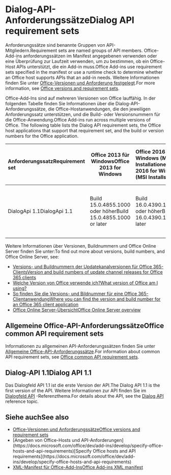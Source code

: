 # <a name="dialog-api-requirement-sets"></a><span data-ttu-id="eefb8-101">Dialog-API-Anforderungssätze</span><span class="sxs-lookup"><span data-stu-id="eefb8-101">Dialog API requirement sets</span></span>

<span data-ttu-id="eefb8-102">Anforderungssätze sind benannte Gruppen von API-Mitgliedern.</span><span class="sxs-lookup"><span data-stu-id="eefb8-102">Requirement sets are named groups of API members.</span></span> <span data-ttu-id="eefb8-103">Office-Add-ins anforderungssätzen im Manifest angegebenen verwenden oder eine Überprüfung zur Laufzeit verwenden, um zu bestimmen, ob ein Office-Host APIs unterstützt, die ein Add-in muss.</span><span class="sxs-lookup"><span data-stu-id="eefb8-103">Office Add-ins use requirement sets specified in the manifest or use a runtime check to determine whether an Office host supports APIs that an add-in needs.</span></span> <span data-ttu-id="eefb8-104">Weitere Informationen finden Sie unter [Office-Versionen und Anforderung festgelegt](https://docs.microsoft.com/office/dev/add-ins/develop/office-versions-and-requirement-sets).</span><span class="sxs-lookup"><span data-stu-id="eefb8-104">For more information, see [Office versions and requirement sets](https://docs.microsoft.com/office/dev/add-ins/develop/office-versions-and-requirement-sets).</span></span>

<span data-ttu-id="eefb8-p102">Office-Add-Ins sind auf mehreren Versionen von Office lauffähig. In der folgenden Tabelle finden Sie Informationen über die Dialog-API-Anforderungssätze, die Office-Hostanwendungen, die den jeweiligen Anforderungssatz unterstützen, und die Build- oder Versionsnummern für die Office-Anwendung.</span><span class="sxs-lookup"><span data-stu-id="eefb8-p102">Office Add-ins run across multiple versions of Office. The following table lists the Dialog API requirement sets, the Office host applications that support that requirement set, and the build or version numbers for the Office application.</span></span>

|  <span data-ttu-id="eefb8-107">Anforderungssatz</span><span class="sxs-lookup"><span data-stu-id="eefb8-107">Requirement set</span></span>  | <span data-ttu-id="eefb8-108">Office 2013 für Windows</span><span class="sxs-lookup"><span data-stu-id="eefb8-108">Office 2013 for Windows</span></span> | <span data-ttu-id="eefb8-109">Office 2016 für Windows (MSI-Installationen)</span><span class="sxs-lookup"><span data-stu-id="eefb8-109">Office 2016 for Windows (MSI Installs)</span></span>   | <span data-ttu-id="eefb8-110">Office 365 für Windows (C2R installiert)</span><span class="sxs-lookup"><span data-stu-id="eefb8-110">Office 365 for Windows (C2R Installs)</span></span>   |  <span data-ttu-id="eefb8-111">Office 365 für iPad</span><span class="sxs-lookup"><span data-stu-id="eefb8-111">Office 365 for iPad</span></span>  |  <span data-ttu-id="eefb8-112">Office 365 für Mac</span><span class="sxs-lookup"><span data-stu-id="eefb8-112">Office 365 for Mac</span></span>  | <span data-ttu-id="eefb8-113">Office Online</span><span class="sxs-lookup"><span data-stu-id="eefb8-113">Office Online</span></span>  |  <span data-ttu-id="eefb8-114">Office Online Server</span><span class="sxs-lookup"><span data-stu-id="eefb8-114">Office Online Server</span></span>  |
|:-----|-----|:-----|:-----|:-----|:-----|:-----|:-----|
| <span data-ttu-id="eefb8-115">DialogApi 1.1</span><span class="sxs-lookup"><span data-stu-id="eefb8-115">DialogApi 1.1</span></span>  | <span data-ttu-id="eefb8-116">Build 15.0.4855.1000 oder höher</span><span class="sxs-lookup"><span data-stu-id="eefb8-116">Build 15.0.4855.1000 or later</span></span> | <span data-ttu-id="eefb8-117">Build 16.0.4390.1000 oder höher</span><span class="sxs-lookup"><span data-stu-id="eefb8-117">Build 16.0.4390.1000 or later</span></span> | <span data-ttu-id="eefb8-118">Version 1602 (Build 6741.0000) oder höher</span><span class="sxs-lookup"><span data-stu-id="eefb8-118">Version 1602 (Build 6741.0000) or later</span></span> | <span data-ttu-id="eefb8-119">1.22 oder höher</span><span class="sxs-lookup"><span data-stu-id="eefb8-119">1.22 or later</span></span> | <span data-ttu-id="eefb8-120">15.20 oder höher</span><span class="sxs-lookup"><span data-stu-id="eefb8-120">15.20 or later</span></span>| <span data-ttu-id="eefb8-121">Januar 2017</span><span class="sxs-lookup"><span data-stu-id="eefb8-121">January 2017</span></span> | <span data-ttu-id="eefb8-122">Version 1608 (Build 7601.6800) oder höher</span><span class="sxs-lookup"><span data-stu-id="eefb8-122">Version 1608 (Build 7601.6800) or later</span></span>|

<span data-ttu-id="eefb8-123">Weitere Informationen über Versionen, Buildnummern und Office Online Server finden Sie unter:</span><span class="sxs-lookup"><span data-stu-id="eefb8-123">To find out more about versions, build numbers, and Office Online Server, see:</span></span>

- [<span data-ttu-id="eefb8-124">Versions- und Buildnummern der Updatekanalversionen für Office 365-Clients</span><span class="sxs-lookup"><span data-stu-id="eefb8-124">Version and build numbers of update channel releases for Office 365 clients</span></span>](https://support.office.com/article/version-and-build-numbers-of-update-channel-releases-ae942449-1fca-4484-898b-a933ea23def7)
- [<span data-ttu-id="eefb8-125">Welche Version von Office verwende ich?</span><span class="sxs-lookup"><span data-stu-id="eefb8-125">What version of Office am I using?</span></span>](https://support.office.com/article/What-version-of-Office-am-I-using-932788b8-a3ce-44bf-bb09-e334518b8b19)
- [<span data-ttu-id="eefb8-126">So finden Sie die Versions- und Bildnummer für eine Office 365-Clientanwendung</span><span class="sxs-lookup"><span data-stu-id="eefb8-126">Where you can find the version and build number for an Office 365 client application</span></span>](https://support.office.com/article/version-and-build-numbers-of-update-channel-releases-ae942449-1fca-4484-898b-a933ea23def7)
- [<span data-ttu-id="eefb8-127">Office Online Server-Übersicht</span><span class="sxs-lookup"><span data-stu-id="eefb8-127">Office Online Server overview</span></span>](https://docs.microsoft.com/officeonlineserver/office-online-server-overview)

## <a name="office-common-api-requirement-sets"></a><span data-ttu-id="eefb8-128">Allgemeine Office-API-Anforderungssätze</span><span class="sxs-lookup"><span data-stu-id="eefb8-128">Office common API requirement sets</span></span>

<span data-ttu-id="eefb8-129">Informationen zu allgemeinen API-Anforderungssätzen finden Sie unter [Allgemeine Office-API-Anforderungssätze](office-add-in-requirement-sets.md).</span><span class="sxs-lookup"><span data-stu-id="eefb8-129">For information about common API requirement sets, see [Office common API requirement sets](office-add-in-requirement-sets.md).</span></span>

## <a name="dialog-api-11"></a><span data-ttu-id="eefb8-130">Dialog-API 1.1</span><span class="sxs-lookup"><span data-stu-id="eefb8-130">Dialog API 1.1</span></span> 

<span data-ttu-id="eefb8-131">Das Dialogfeld API 1.1 ist die erste Version der API.</span><span class="sxs-lookup"><span data-stu-id="eefb8-131">The Dialog API 1.1 is the first version of the API.</span></span> <span data-ttu-id="eefb8-132">Weitere Informationen zur API finden Sie im [Dialogfeld API](/javascript/api/office/office.ui) -Referenzthema.</span><span class="sxs-lookup"><span data-stu-id="eefb8-132">For details about the API, see the [Dialog API ](/javascript/api/office/office.ui) reference topic.</span></span>

## <a name="see-also"></a><span data-ttu-id="eefb8-133">Siehe auch</span><span class="sxs-lookup"><span data-stu-id="eefb8-133">See also</span></span>

- [<span data-ttu-id="eefb8-134">Office-Versionen und Anforderungssätze</span><span class="sxs-lookup"><span data-stu-id="eefb8-134">Office versions and requirement sets</span></span>](https://docs.microsoft.com/office/dev/add-ins/develop/office-versions-and-requirement-sets)
- <span data-ttu-id="eefb8-135">
  [Angeben von Office-Hosts und API-Anforderungen](https://docs.microsoft.com/office/dev/add-ins/develop/specify-office-hosts-and-api-requirements)</span><span class="sxs-lookup"><span data-stu-id="eefb8-135">[Specify Office hosts and API requirements](https://docs.microsoft.com/office/dev/add-ins/develop/specify-office-hosts-and-api-requirements)</span></span>
- [<span data-ttu-id="eefb8-136">XML-Manifest für Office-Add-Ins</span><span class="sxs-lookup"><span data-stu-id="eefb8-136">Office Add-ins XML manifest</span></span>](https://docs.microsoft.com/office/dev/add-ins/develop/add-in-manifests)
